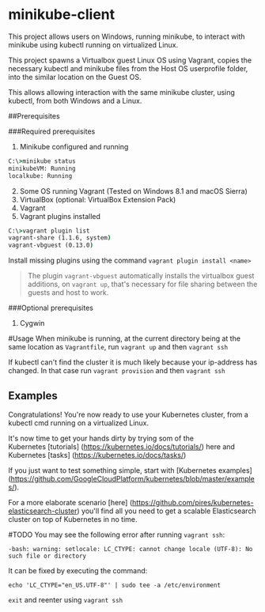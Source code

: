 # minikube-client

This project  allows users on Windows, running minikube, to
interact with minikube using kubectl running on virtualized Linux.

This project spawns a Virtualbox guest Linux OS using Vagrant, copies the necessary kubectl and minikube files from the
Host OS userprofile folder, into the similar location on the Guest OS.

This allows allowing interaction with the same minikube cluster, using kubectl, from both Windows and a Linux.

##Prerequisites

###Required prerequisites
1. Minikube configured and running
```cmd 
C:\>minikube status
minikubeVM: Running
localkube: Running
```
2. Some OS running Vagrant (Tested on Windows 8.1 and macOS Sierra)
3. VirtualBox (optional: VirtualBox Extension Pack)
4. Vagrant
5. Vagrant plugins installed
```cmd
C:\>vagrant plugin list
vagrant-share (1.1.6, system)
vagrant-vbguest (0.13.0)
```

Install missing plugins using the command `vagrant plugin install <name>` 

> The plugin `vagrant-vbguest` automatically installs the virtualbox guest additions, on `vagrant up`, that's necessary
for file sharing between the guests and host to work.

###Optional prerequisites
1. Cygwin

#Usage
When minikube is running, at the current directory being at the same location as `Vagrantfile`, run `vagrant up` and then `vagrant ssh`

If kubectl can't find the cluster it is much likely because your ip-address has changed. In that case run `vagrant provision` and then `vagrant ssh`

## Examples

Congratulations! You're now ready to use your Kubernetes cluster, from a kubectl cmd running on a virtualized Linux.

It's now time to get your hands dirty by trying som of the  
Kubernetes [tutorials] (https://kubernetes.io/docs/tutorials/) here 
and Kubernetes [tasks] (https://kubernetes.io/docs/tasks/)

If you just want to test something simple, start with [Kubernetes examples]
(https://github.com/GoogleCloudPlatform/kubernetes/blob/master/examples/).

For a more elaborate scenario [here]
(https://github.com/pires/kubernetes-elasticsearch-cluster) you'll find all
you need to get a scalable Elasticsearch cluster on top of Kubernetes in no
time.

#TODO
You may see the following error after running `vagrant ssh`:

```-bash: warning: setlocale: LC_CTYPE: cannot change locale (UTF-8): No such file or directory```
                      
It can be fixed by executing the command:

```echo 'LC_CTYPE="en_US.UTF-8"' | sudo tee -a /etc/environment ```

`exit` and reenter using `vagrant ssh`






